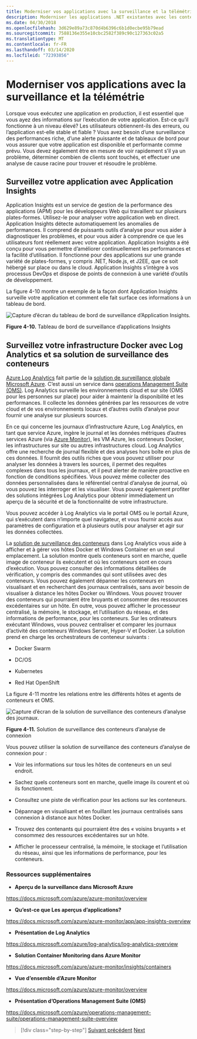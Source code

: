 ```yaml
---
title: Moderniser vos applications avec la surveillance et la télémétrie
description: Moderniser les applications .NET existantes avec les conteneurs Azure Cloud et Windows (fr) Modernisez vos applications grâce à la surveillance et à la télémétrie
ms.date: 04/30/2018
ms.openlocfilehash: 3d629e89a73c870d4b6396c6b1d0ecbe95b79ead
ms.sourcegitcommit: 7588136e355e10cbc2582f389c90c127363c02a5
ms.translationtype: MT
ms.contentlocale: fr-FR
ms.lasthandoff: 03/14/2020
ms.locfileid: "72393856"
---
```

# <a name="modernize-your-apps-with-monitoring-and-telemetry"></a>Moderniser vos applications avec la surveillance et la télémétrie

Lorsque vous exécutez une application en production, il est essentiel que vous ayez des informations sur l’exécution de votre application. Est-ce qu’il fonctionne à un niveau élevé? Les utilisateurs obtiennent-ils des erreurs, ou l’application est-elle stable et fiable ? Vous avez besoin d’une surveillance des performances riche, d’une alerte puissante et de tableaux de bord pour vous assurer que votre application est disponible et performante comme prévu. Vous devez également être en mesure de voir rapidement s’il ya un problème, déterminer combien de clients sont touchés, et effectuer une analyse de cause racine pour trouver et résoudre le problème.

## <a name="monitor-your-application-with-application-insights"></a>Surveillez votre application avec Application Insights

Application Insights est un service de gestion de la performance des applications (APM) pour les développeurs Web qui travaillent sur plusieurs plates-formes. Utilisez-le pour analyser votre application web en direct. Application Insights détecte automatiquement les anomalies de performances. Il comprend de puissants outils d’analyse pour vous aider à diagnostiquer les problèmes, et pour vous aider à comprendre ce que les utilisateurs font réellement avec votre application. Application Insights a été conçu pour vous permettre d’améliorer continuellement les performances et la facilité d’utilisation. Il fonctionne pour des applications sur une grande variété de plates-formes, y compris .NET, Node.js, et J2EE, que ce soit hébergé sur place ou dans le cloud. Application Insights s’intègre à vos processus DevOps et dispose de points de connexion à une variété d’outils de développement.

La figure 4-10 montre un exemple de la façon dont Application Insights surveille votre application et comment elle fait surface ces informations à un tableau de bord.

![Capture d’écran du tableau de bord de surveillance d’Application Insights.](./media/modernize-your-apps-with-monitoring-and-telemetry/application-insights-monitoring-dashboard.png)

**Figure 4-10.** Tableau de bord de surveillance d’applications Insights

## <a name="monitor-your-docker-infrastructure-with-log-analytics-and-its-container-monitoring-solution"></a>Surveillez votre infrastructure Docker avec Log Analytics et sa solution de surveillance des conteneurs

[Azure Log Analytics](https://docs.microsoft.com/azure/log-analytics/log-analytics-overview) fait partie de la [solution de surveillance globale Microsoft Azure](https://docs.microsoft.com/azure/monitoring-and-diagnostics/monitoring-overview). C’est aussi un service dans [operations Management Suite (OMS)](https://docs.microsoft.com/azure/operations-management-suite/operations-management-suite-overview). Log Analytics surveille les environnements cloud et sur site (OMS pour les personnes sur place) pour aider à maintenir la disponibilité et les performances. Il collecte les données générées par les ressources de votre cloud et de vos environnements locaux et d’autres outils d’analyse pour fournir une analyse sur plusieurs sources.

En ce qui concerne les journaux d’infrastructure Azure, Log Analytics, en tant que service Azure, ingère le journal et les données métriques d’autres services Azure (via [Azure Monitor](https://docs.microsoft.com/azure/monitoring-and-diagnostics/monitoring-overview-azure-monitor)), les VM Azure, les conteneurs Docker, les infrastructures sur site ou autres infrastructures cloud. Log Analytics offre une recherche de journal flexible et des analyses hors boîte en plus de ces données. Il fournit des outils riches que vous pouvez utiliser pour analyser les données à travers les sources, il permet des requêtes complexes dans tous les journaux, et il peut alerter de manière proactive en fonction de conditions spécifiées. Vous pouvez même collecter des données personnalisées dans le référentiel central d’analyse de journal, où vous pouvez les interroger et les visualiser. Vous pouvez également profiter des solutions intégrées Log Analytics pour obtenir immédiatement un aperçu de la sécurité et de la fonctionnalité de votre infrastructure.

Vous pouvez accéder à Log Analytics via le portail OMS ou le portail Azure, qui s’exécutent dans n’importe quel navigateur, et vous fournir accès aux paramètres de configuration et à plusieurs outils pour analyser et agir sur les données collectées.

La [solution de surveillance des conteneurs](https://docs.microsoft.com/azure/log-analytics/log-analytics-containers) dans Log Analytics vous aide à afficher et à gérer vos hôtes Docker et Windows Container en un seul emplacement. La solution montre quels conteneurs sont en marche, quelle image de conteneur ils exécutent et où les conteneurs sont en cours d’exécution. Vous pouvez consulter des informations détaillées de vérification, y compris des commandes qui sont utilisées avec des conteneurs. Vous pouvez également dépanner les conteneurs en visualisant et en recherchant des journaux centralisés, sans avoir besoin de visualiser à distance les hôtes Docker ou Windows. Vous pouvez trouver des conteneurs qui pourraient être bruyants et consommer des ressources excédentaires sur un hôte. En outre, vous pouvez afficher le processeur centralisé, la mémoire, le stockage, et l’utilisation du réseau, et des informations de performance, pour les conteneurs. Sur les ordinateurs exécutant Windows, vous pouvez centraliser et comparer les journaux d’activité des conteneurs Windows Server, Hyper-V et Docker. La solution prend en charge les orchestrateurs de conteneur suivants :

- Docker Swarm

- DC/OS

- Kubernetes

- Red Hat OpenShift

La figure 4-11 montre les relations entre les différents hôtes et agents de conteneurs et OMS.

![Capture d’écran de la solution de surveillance des conteneurs d’analyse des journaux.](./media/modernize-your-apps-with-monitoring-and-telemetry/log-analytics-container-monitoring-solution.png)

**Figure 4-11.** Solution de surveillance des conteneurs d’analyse de connexion

Vous pouvez utiliser la solution de surveillance des conteneurs d’analyse de connexion pour :

- Voir les informations sur tous les hôtes de conteneurs en un seul endroit.

- Sachez quels conteneurs sont en marche, quelle image ils courent et où ils fonctionnent.

- Consultez une piste de vérification pour les actions sur les conteneurs.

- Dépannage en visualisant et en fouillant les journaux centralisés sans connexion à distance aux hôtes Docker.

- Trouvez des contenants qui pourraient être des « voisins bruyants » et consommez des ressources excédentaires sur un hôte.

- Afficher le processeur centralisé, la mémoire, le stockage et l’utilisation du réseau, ainsi que les informations de performance, pour les conteneurs.

### <a name="additional-resources"></a>Ressources supplémentaires

- **Aperçu de la surveillance dans Microsoft Azure**

<https://docs.microsoft.com/azure/azure-monitor/overview>

- **Qu’est-ce que Les aperçus d’applications?**

<https://docs.microsoft.com/azure/azure-monitor/app/app-insights-overview>

- **Présentation de Log Analytics**

<https://docs.microsoft.com/azure/log-analytics/log-analytics-overview>

- **Solution Container Monitoring dans Azure Monitor**

<https://docs.microsoft.com/azure/azure-monitor/insights/containers>

- **Vue d’ensemble d’Azure Monitor**

<https://docs.microsoft.com/azure/azure-monitor/overview>

- **Présentation d’Operations Management Suite (OMS)**

<https://docs.microsoft.com/azure/operations-management-suite/operations-management-suite-overview>

>[!div class="step-by-step"]
>[Suivant précédent](build-resilient-services-ready-for-the-cloud-embrace-transient-failures-in-the-cloud.md)
>[Next](life-cycle-ci-cd-pipelines-devops-tools.md)
